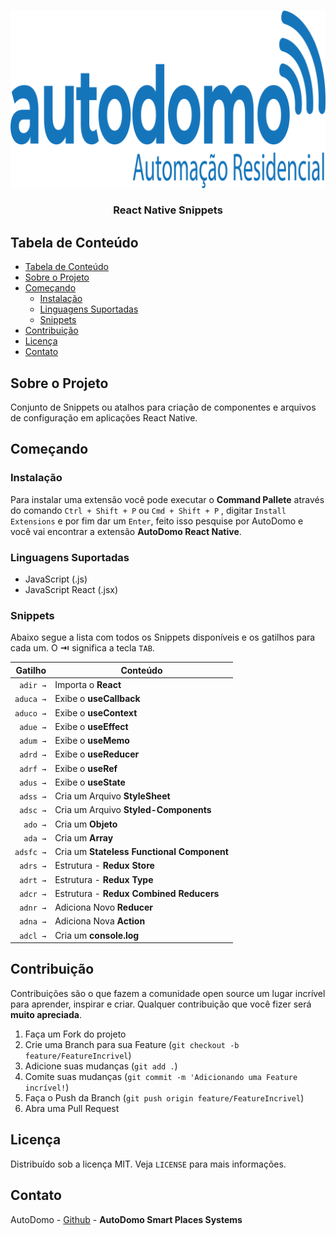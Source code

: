 <!-- PROJECT LOGO -->
<br />
<p align="center">
  <a href="https://autodomo.io">
    <img src="https://raw.githubusercontent.com/AutoDomo/AutoDomo-VSCode-React-Native-Snippets/master/images/autodomo_logo.png" alt="Logo">
  </a>

  <h3 align="center">React Native Snippets</h3>
</p>

<!-- TABLE OF CONTENTS -->

## Tabela de Conteúdo

- [Tabela de Conteúdo](#tabela-de-conteúdo)
- [Sobre o Projeto](#sobre-o-projeto)
- [Começando](#começando)
  - [Instalação](#instalação)
  - [Linguagens Suportadas](#linguagens-suportadas)
  - [Snippets](#snippets)
- [Contribuição](#contribuição)
- [Licença](#licença)
- [Contato](#contato)

<!-- ABOUT THE PROJECT -->

## Sobre o Projeto

Conjunto de Snippets ou atalhos para criação de componentes e arquivos de configuração em aplicações React Native.

## Começando

### Instalação

Para instalar uma extensão você pode executar o **Command Pallete** através do comando `Ctrl + Shift + P` ou `Cmd + Shift + P` , digitar `Install Extensions` e por fim dar um `Enter`, feito isso pesquise por AutoDomo e você vai encontrar a extensão **AutoDomo React Native**.

### Linguagens Suportadas

- JavaScript (.js)
- JavaScript React (.jsx)

### Snippets

Abaixo segue a lista com todos os Snippets disponíveis e os gatilhos para cada um. O **⇥** significa a tecla `TAB`.

|                 Gatilho | Conteúdo                                                                      |
| ----------------------: | ----------------------------------------------------------------------------- |
|                `adir →` | Importa o **React**                                                          |
|               `aduca →` | Exibe o **useCallback**                                                       |
|               `aduco →` | Exibe o **useContext**                                                        |
|                `adue →` | Exibe o **useEffect**                                                         |
|                `adum →` | Exibe o **useMemo**                                                           |
|                `adrd →` | Exibe o **useReducer**                                                        |
|                `adrf →` | Exibe o **useRef**                                                            |
|                `adus →` | Exibe o **useState**                                                          |
|                `adss →` | Cria um Arquivo **StyleSheet**                                                |
|                `adsc →` | Cria um Arquivo **Styled-Components**                                         |
|                `ado →` | Cria um **Objeto**                                                             |
|                `ada →` | Cria um **Array**                                                              |
|                `adsfc →` | Cria um **Stateless Functional Component**                                   |
|                `adrs →` | Estrutura - **Redux Store**                                                   |
|                `adrt →` | Estrutura - **Redux Type**                                                    |
|                `adcr →` | Estrutura - **Redux Combined Reducers**                                       |
|                `adnr →` | Adiciona Novo **Reducer**                                                     |
|                `adna →` | Adiciona Nova **Action**                                                      |
|                `adcl →` | Cria um **console.log**                                                       |

<!-- CONTRIBUTING -->

## Contribuição

Contribuições são o que fazem a comunidade open source um lugar incrível para aprender, inspirar e criar. Qualquer contribuição que você fizer será **muito apreciada**.

1. Faça um Fork do projeto
2. Crie uma Branch para sua Feature (`git checkout -b feature/FeatureIncrivel`)
3. Adicione suas mudanças (`git add .`)
4. Comite suas mudanças (`git commit -m 'Adicionando uma Feature incrível!`)
5. Faça o Push da Branch (`git push origin feature/FeatureIncrivel`)
6. Abra uma Pull Request

<!-- LICENSE -->

## Licença

Distribuído sob a licença MIT. Veja `LICENSE` para mais informações.

<!-- CONTACT -->

## Contato

AutoDomo - [Github](https://github.com/AutoDomo) - **AutoDomo Smart Places Systems**
